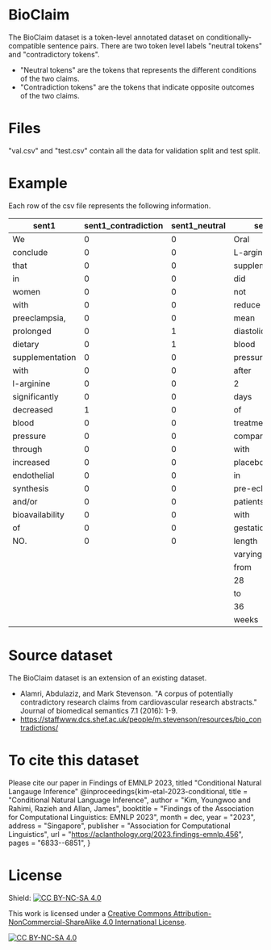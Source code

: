 # BioClaim
The BioClaim dataset is a token-level annotated dataset on conditionally-compatible sentence pairs. 
There are two token level labels "neutral tokens" and "contradictory tokens".
* "Neutral tokens" are the tokens that represents the different conditions of the two claims. 
* "Contradiction tokens" are the tokens that indicate opposite outcomes of the two claims.

# Files

"val.csv" and "test.csv" contain all the data for validation split and test split.

# Example

Each row of the  csv file represents the following information.

| sent1            | sent1_contradiction | sent1_neutral | sent2            | sent2_contradiction | sent2_neutral |
|------------------|---------------------|---------------|------------------|---------------------|---------------|
| We               | 0                   | 0             | Oral             | 0                   | 1             |
| conclude         | 0                   | 0             | L-arginine       | 0                   | 0             |
| that             | 0                   | 0             | supplementation  | 0                   | 0             |
| in               | 0                   | 0             | did              | 1                   | 0             |
| women            | 0                   | 0             | not              | 1                   | 0             |
| with             | 0                   | 0             | reduce           | 1                   | 0             |
| preeclampsia,    | 0                   | 0             | mean             | 0                   | 1             |
| prolonged        | 0                   | 1             | diastolic        | 0                   | 1             |
| dietary          | 0                   | 1             | blood            | 0                   | 0             |
| supplementation  | 0                   | 0             | pressure         | 0                   | 0             |
| with             | 0                   | 0             | after            | 0                   | 1             |
| l-arginine       | 0                   | 0             | 2                | 0                   | 1             |
| significantly    | 0                   | 0             | days             | 0                   | 1             |
| decreased        | 1                   | 0             | of               | 0                   | 1             |
| blood            | 0                   | 0             | treatment        | 0                   | 1             |
| pressure         | 0                   | 0             | compared          | 0                   | 1             |
| through          | 0                   | 0             | with             | 0                   | 1             |
| increased        | 0                   | 0             | placebo          | 0                   | 1             |
| endothelial      | 0                   | 0             | in               | 0                   | 0             |
| synthesis        | 0                   | 0             | pre-eclamptic    | 0                   | 0             |
| and/or           | 0                   | 0             | patients         | 0                   | 1             |
| bioavailability  | 0                   | 0             | with             | 0                   | 1             |
| of               | 0                   | 0             | gestational      | 0                   | 1             |
| NO.              | 0                   | 0             | length           | 0                   | 1             |
|                 |                     |               | varying          | 0                   | 1             |
|                 |                     |               | from             | 0                   | 1             |
|                 |                     |               | 28               | 0                   | 1             |
|                 |                     |               | to               | 0                   | 1             |
|                 |                     |               | 36               | 0                   | 1             |
|                 |                     |               | weeks            | 0                   | 1             |



# Source dataset

The BioClaim dataset is an extension of an existing dataset. 

*  Alamri, Abdulaziz, and Mark Stevenson. "A corpus of potentially contradictory research claims from cardiovascular research abstracts." Journal of biomedical semantics 7.1 (2016): 1-9.
* https://staffwww.dcs.shef.ac.uk/people/m.stevenson/resources/bio_contradictions/

# To cite this dataset

Please cite our paper in Findings of EMNLP 2023, titled "Conditional Natural Langauge Inference"
@inproceedings{kim-etal-2023-conditional,
    title = "Conditional Natural Language Inference",
    author = "Kim, Youngwoo  and
      Rahimi, Razieh  and
      Allan, James",
    booktitle = "Findings of the Association for Computational Linguistics: EMNLP 2023",
    month = dec,
    year = "2023",
    address = "Singapore",
    publisher = "Association for Computational Linguistics",
    url = "https://aclanthology.org/2023.findings-emnlp.456",
    pages = "6833--6851",
}

# License

Shield: [![CC BY-NC-SA 4.0][cc-by-nc-sa-shield]][cc-by-nc-sa]

This work is licensed under a
[Creative Commons Attribution-NonCommercial-ShareAlike 4.0 International License][cc-by-nc-sa].

[![CC BY-NC-SA 4.0][cc-by-nc-sa-image]][cc-by-nc-sa]

[cc-by-nc-sa]: http://creativecommons.org/licenses/by-nc-sa/4.0/
[cc-by-nc-sa-image]: https://licensebuttons.net/l/by-nc-sa/4.0/88x31.png
[cc-by-nc-sa-shield]: https://img.shields.io/badge/License-CC%20BY--NC--SA%204.0-lightgrey.svg
